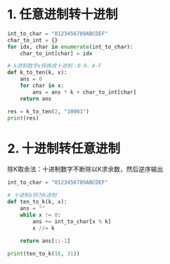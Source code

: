 # 1. 任意进制转十进制

```python
int_to_char = "0123456789ABCDEF"
char_to_int = {}
for idx, char in enumerate(int_to_char):
    char_to_int[char] = idx

# k进制数字x转换成十进制：0-9、A-F
def k_to_ten(k, x):
    ans = 0
    for char in x:
        ans = ans * k + char_to_int[char]
    return ans

res = k_to_ten(2, "10001")
print(res)
```

# 2. 十进制转任意进制

除K取余法：十进制数字不断除以K求余数，然后逆序输出

```python
int_to_char = "0123456789ABCDEF"

# 十进制x转为k进制
def ten_to_k(k, x):
    ans = ""
    while x != 0:
        ans += int_to_char[x % k]
        x //= k
    
    return ans[::-1]

print(ten_to_k(16, 31))
```

